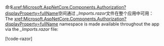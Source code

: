 <span data-ttu-id="b9087-101">命名<xref:Microsoft.AspNetCore.Components.Authorization?displayProperty=fullName>空间通过 *_Imports.razor*文件在整个应用中可用：</span><span class="sxs-lookup"><span data-stu-id="b9087-101">The <xref:Microsoft.AspNetCore.Components.Authorization?displayProperty=fullName> namespace is made available throughout the app via the *_Imports.razor* file:</span></span>

[!code-razor[](imports-standalone.razor?highlight=2)]
